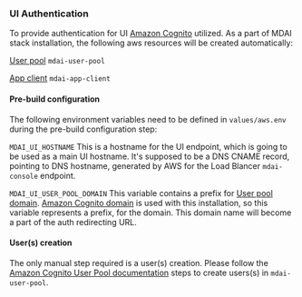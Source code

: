 ### UI Authentication

To provide authentication  for UI  [Amazon Cognito](https://aws.amazon.com/cognito/) utilized.
As a part of MDAI stack installation, the following aws resources will be created automatically:

[User pool](https://docs.aws.amazon.com/cognito/latest/developerguide/cognito-user-identity-pools.html) `mdai-user-pool`

[App client](https://docs.aws.amazon.com/cognito/latest/developerguide/user-pool-settings-client-apps.html) `mdai-app-client`

#### Pre-build configuration

The following environment variables need to be defined in `values/aws.env` during the pre-build configuration step:

`MDAI_UI_HOSTNAME`
This is a hostname for the UI endpoint, which is going to be used as a main UI hostname. 
It's supposed to be a DNS CNAME record, pointing to DNS hostname, generated by AWS for the Load Blancer `mdai-console` endpoint. 

`MDAI_UI_USER_POOL_DOMAIN`
This variable contains a prefix for [User pool domain](https://docs.aws.amazon.com/cognito/latest/developerguide/cognito-user-pools-assign-domain.html).
[Amazon Cognito domain](https://docs.aws.amazon.com/cognito/latest/developerguide/cognito-user-pools-assign-domain-prefix.html)
is used with this installation, so this variable represents a prefix, for the domain.
This domain name will become a part of the auth redirecting URL.

#### User(s) creation
The only manual step required is a user(s) creation.
Please follow the [Amazon Cognito User Pool documentation](https://docs.aws.amazon.com/cognito/latest/developerguide/managing-users.html) steps
to create users(s) in `mdai-user-pool`.